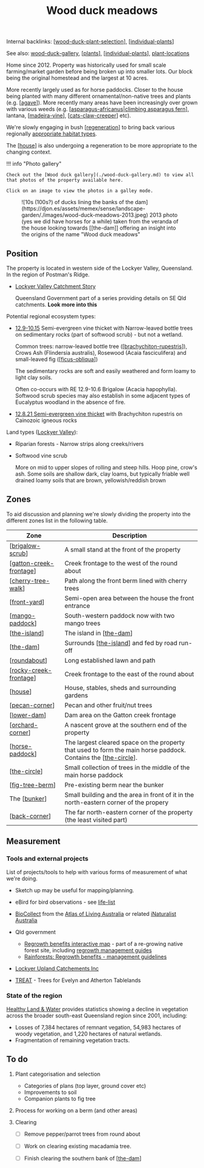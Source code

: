 ﻿---
backlinks:
- title: Welcome
  url: /index.html
- title: Seek
  url: /seek/seek.html
- title: Plant location generator
  url: /colophon/plant-location-generator.html
- title: Wood duck meadows gallery generator
  url: /colophon/wood-duck-gallery-generator.html
- title: Computational components
  url: /colophon/computational-components.html
- title: Bush regeneration (Wood duck meadows)
  url: /sense/landscape-garden/regeneration.html
- title: The back corner
  url: /sense/landscape-garden/back-corner.html
- title: Brigalow scrub
  url: /sense/landscape-garden/brigalow-scrub.html
- title: The Bunker
  url: /sense/landscape-garden/bunker.html
- title: Melia azedarach (white cedar)
  url: /sense/landscape-garden/melia-azedarach.html
- title: Polyscias elegans (aka Celery Wood)
  url: /sense/landscape-garden/plants/polyscias-elegans.html
- title: Megathyrsus maximus (Guinea grass)
  url: /sense/landscape-garden/plants/megathyrsus-maximus.html
- title: Asparagus africanus (Climbing asparagus fern)
  url: /sense/landscape-garden/plants/asparagus-africanus.html
- title: Coral Berry (Symphoricarpos orbiculatus)
  url: /sense/landscape-garden/plants/coral-berry.html
- title: Macadamia
  url: /sense/landscape-garden/plants/macadamia.html
- title: Portulacaria afra (Elephant bush)
  url: /sense/landscape-garden/plants/portulacaria-afra.html
- title: Rhodosphaera (deep yellowwood, yellow cedar)
  url: /sense/landscape-garden/plants/rhodosphaera.html
- title: Bunya Pine
  url: /sense/landscape-garden/plants/bunya-pine.html
- title: Senna pendula (Easter Cassia)
  url: /sense/landscape-garden/plants/senna-pendula.html
- title: Ceratonia siliqua (Carob tree)
  url: /sense/landscape-garden/plants/ceratonia-siliqua.html
- title: Leucaena leucocephala
  url: /sense/landscape-garden/plants/leucaena-leucocephala.html
- title: Cat's claw creeper (Dolichandra unguis-cati)
  url: /sense/landscape-garden/plants/cats-claw-creeper.html
- title: Tipuana tipu (Rosewood)
  url: /sense/landscape-garden/plants/tipuana-tipu.html
- title: Senna acclinis (rainforest cassia or brush senna)
  url: /sense/landscape-garden/plants/senna-acclinis.html
- title: Corymbia Torelliana (Cadaghi)"
  url: /sense/landscape-garden/plants/corymbia-torelliana.html
- title: Schotia brachypetala (Drunken Parrot Tree)
  url: /sense/landscape-garden/plants/schotia-brachypetala.html
- title: Madeira vine (Anredera cordifolia)
  url: /sense/landscape-garden/plants/madeira-vine.html
- title: Passiflora subpeltata (White passionflower)
  url: /sense/landscape-garden/plants/passiflora-subpeltata.html
- title: Sandpaper fig
  url: /sense/landscape-garden/plants/sandpaper-fig.html
- title: Plants
  url: /sense/landscape-garden/plants/plants.html
- title: Brachychiton rupestris (Queensland Bottle Tree)
  url: /sense/landscape-garden/plants/brachychiton-rupestris.html
- title: Harpullia Pendula (Moreton Bay Tulipwood)
  url: /sense/landscape-garden/plants/harpullia-pendula.html
- title: The original island bunya pine
  url: /sense/landscape-garden/individual-plants/the-original-island-bunya-pine.html
- title: Individual plants
  url: /sense/landscape-garden/individual-plants/individual-plants.html
- title: Creating compost
  url: /sense/landscape-garden/techniques/creating-compost.html
- title: Today's note
  url: /seek/journal/todays-note.html
tags: gardens, sense, landscape
title: Wood duck meadows
type: note
---
Internal backlinks: [[wood-duck-plant-selection]], [[individual-plants]]

See also: [wood-duck-gallery](./wood-duck-gallery.md), [[plants]], [[individual-plants]], [plant-locations](./individual-plants/plant-location.html)

Home since 2012. Property was historically used for small scale farming/market garden before being broken up into smaller lots. Our block being the original homestead and the largest at 10 acres. 

More recently largely used as for horse paddocks. Closer to the house being planted with many different ornamental/non-native trees and plants (e.g. [[agave]]). More recently many areas have been increasingly over grown with various weeds (e.g. [[asparagus-africanus|climbing asparagus fern]], lantana, [[madeira-vine]], [[cats-claw-creeper]] etc).

We're slowly engaging in bush [[regeneration]] to bring back various regionally [appropriate habitat types](https://www.qld.gov.au/environment/plants-animals/habitats/habitat). 

The [[house]] is also undergoing a regeneration to be more appropriate to the changing context.

!!! info "Photo gallery"

    Check out the [Wood duck gallery](./wood-duck-gallery.md) to view all that photos of the property available here.

    Click on an image to view the photos in a galley mode.

<figure markdown>
![10s (100s?) of ducks lining the banks of the dam](https://djon.es/assets/memex/sense/landscape-garden/./images/wood-duck-meadows-2013.jpeg)
<caption>2013 photo (yes we did have horses for a while) taken from the veranda of the house looking towards [[the-dam]] offering an insight into the origins of the name "Wood duck meadows"</caption>
</figure>

## Position

The property is located in western side of the Lockyer Valley, Queensland. In the region of Postman's Ridge.

- [Lockyer Valley Catchment Story](https://qgsp.maps.arcgis.com/apps/MapJournal/index.html?appid=e64a7303aff74f2e83454e6baf35651a)

    Queensland Government part of a series providing details on SE Qld catchments. **Look more into this**

Potential regional ecosystem types:

- [12.9-10.15](https://apps.des.qld.gov.au/regional-ecosystems/details/?re=12.9-10.15) Semi-evergreen vine thicket with Narrow-leaved bottle trees on sedimentary rocks (part of softwood scrub) - but not a wetland.

    Common trees: narrow-leaved bottle tree ([[brachychiton-rupestris]]), Crows Ash (Flindersia australis), Rosewood (Acaia fasciculifera) and small-leaved fig ([[ficus-obliqua]])

    The sedimentary rocks are soft and easily weathered and form loamy to light clay soils.

    Often co-occurs with RE 12.9-10.6 Brigalow (Acacia hapophylla). Softwood scrub species may also establish in some adjacent types of Eucalyptus woodland in the absence of fire.

- [12.8.21 Semi-evergreen vine thicket](https://apps.des.qld.gov.au/regional-ecosystems/details/?re=12.8.21) with Brachychiton rupestris on Cainozoic igneous rocks

Land types ([Lockyer Valley](https://www.hlw.org.au/resources/downloads/seq-land-types/223-land-type-booklet-lockyer-catchment/file)):

- Riparian forests - Narrow strips along creeks/rivers
- Softwood vine scrub

    More on mid to upper slopes of rolling and steep hills. Hoop pine, crow's ash. Some soils are shallow dark, clay loams, but typically friable well drained loamy soils that are brown, yellowish/reddish brown

## Zones

To aid discussion and planning we're slowly dividing the property into the different zones list in the following table.

| Zone | Description |
| --- | --- |
| [[brigalow-scrub]] | A small stand at the front of the property |
| [[gatton-creek-frontage]] | Creek frontage to the west of the round about |
| [[cherry-tree-walk]] | Path along the front berm lined with cherry trees |
| [[front-yard]] | Semi-open area between the house the front entrance |
| [[mango-paddock]] | South-western paddock now with two mango trees |
| [[the-island]] | The island in [[the-dam]] |
| [[the-dam]] | Surrounds [[the-island]] and fed by road run-off |
| [[roundabout]] | Long established lawn and path |
| [[rocky-creek-frontage]] | Creek frontage to the east of the round about |
| [[house]] | House, stables, sheds and surrounding gardens |
| [[pecan-corner]] | Pecan and other fruit/nut trees |
| [[lower-dam]] | Dam area on the Gatton creek frontage |
| [[orchard-corner]] | A nascent grove at the southern end of the property | 
| [[horse-paddock]] | The largest cleared space on the property that used to form the main horse paddock. Contains the [[the-circle]]. |
| [[the-circle]] | Small collection of trees in the middle of the main horse paddock |
| [[fig-tree-berm]] | Pre-existing berm near the bunker |
| The [[bunker]] | Small building and the area in front of it in the north-eastern corner of the propery |
| [[back-corner]] | The far north-eastern corner of the property (the least visited part) |

## Measurement

### Tools and external projects

List of projects/tools to help with various forms of measurement of what we're doing.

- Sketch up may be useful for mapping/planning.
- eBird for bird observations - see [life-list](../birdwatching/life-list.md)
- [BioCollect](https://www.ala.org.au/biocollect/) from the [Atlas of Living Australia](https://www.ala.org.au/) or related [iNaturalist Australia](https://inaturalist.ala.org.au/)
- Qld government
    - [Regrowth benefits interactive map](https://www.qld.gov.au/environment/plants-animals/habitats/regrowth/regrowth-mapping) - part of a re-growing native forest site, including [regrowth management guides](https://www.qld.gov.au/environment/plants-animals/habitats/regrowth/regrowth-guides)
    - [Rainforests: Regrowth benefits - management guidelines](https://www.qld.gov.au/__data/assets/pdf_file/0035/68588/rainforest-management-guideline.pdf)

- [Lockyer Upland Catchements Inc](https://www.lockyeruplandscatchmentsinc.org.au/)

- [TREAT](https://www.treat.net.au) - Trees for Evelyn and Atherton Tablelands

### State of the region

[Healthy Land & Water](https://www.hlw.org.au/region/about/natural-assets/nature#gsc.tab=0) provides statistics showing a decline in vegetation across the broader south-east Queensland region since 2001, including:

- Losses of 7,384 hectares of remnant vegation, 54,983 hectares of woody vegetation, and 1,220 hectares of natural wetlands.
- Fragmentation of remaining vegetation tracts.

## To do

1. Plant categorisation and selection

    - Categories of plans (top layer, ground cover etc)
    - Improvements to soil
    - Companion plants to fig tree

2. Process for working on a berm (and other areas)

3. Clearing 

    - [ ] Remove pepper/parrot trees from round about
    - [ ] Work on clearing existing macadamia tree.
    - [ ] Finish clearing the southern bank of [[the-dam]]


[//begin]: # "Autogenerated link references for markdown compatibility"
[wood-duck-plant-selection]: wood-duck-plant-selection "Plant selection for Wood duck meados"
[individual-plants]: individual-plants/individual-plants "Individual plants"
[plants]: plants/plants "Plants"
[agave]: plants/agave "Agave"
[asparagus-africanus|climbing asparagus fern]: plants/asparagus-africanus "Asparagus africanus (Climbing asparagus fern)"
[madeira-vine]: plants/madeira-vine "Madeira vine (Anredera cordifolia)"
[cats-claw-creeper]: plants/cats-claw-creeper "Cat's claw creeper (Dolichandra unguis-cati)"
[regeneration]: regeneration "Bush regeneration (Wood duck meadows)"
[house]: house "House"
[brachychiton-rupestris]: plants/brachychiton-rupestris "Brachychiton rupestris (Queensland Bottle Tree)"
[ficus-obliqua]: plants/ficus-obliqua "Ficus obliqua (Small-leaved fig)"
[brigalow-scrub]: brigalow-scrub "Brigalow scrub"
[gatton-creek-frontage]: gatton-creek-frontage "Gatton creek frontage"
[cherry-tree-walk]: cherry-tree-walk "Cherry Tree walk"
[front-yard]: front-yard "Front yard"
[mango-paddock]: mango-paddock "Mango paddock"
[the-island]: the-island "The Island"
[the-dam]: the-dam "The Dam"
[roundabout]: roundabout "Roundabout"
[rocky-creek-frontage]: rocky-creek-frontage "Rocky Creek Frontage"
[pecan-corner]: pecan-corner "Pecan corner"
[lower-dam]: lower-dam "The lower dam"
[orchard-corner]: orchard-corner "The Orchard (Orchard corner)"
[horse-paddock]: horse-paddock "Horse paddock"
[the-circle]: the-circle "The Circle"
[fig-tree-berm]: fig-tree-berm "Fig tree berm"
[bunker]: bunker "The Bunker"
[back-corner]: back-corner "The back corner"
[//end]: # "Autogenerated link references"